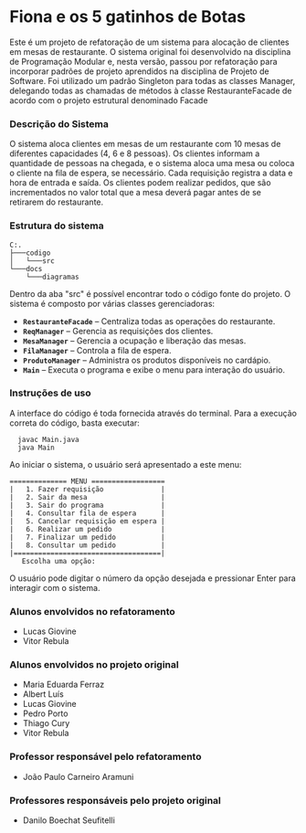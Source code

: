# Fiona e os 5 gatinhos de Botas

Este é um projeto de refatoração de um sistema para alocação de clientes em mesas de restaurante. O sistema original foi desenvolvido na disciplina de Programação Modular e, nesta versão, passou por refatoração para incorporar padrões de projeto aprendidos na disciplina de Projeto de Software. Foi utilizado um padrão Singleton para todas as classes Manager, delegando todas as chamadas de métodos à classe RestauranteFacade de acordo com o projeto estrutural denominado Facade

### Descrição do Sistema

O sistema aloca clientes em mesas de um restaurante com 10 mesas de diferentes capacidades (4, 6 e 8 pessoas). Os clientes informam a quantidade de pessoas na chegada, e o sistema aloca uma mesa ou coloca o cliente na fila de espera, se necessário. Cada requisição registra a data e hora de entrada e saída. Os clientes podem realizar pedidos, que são incrementados no valor total que a mesa deverá pagar antes de se retirarem do restaurante. 

### Estrutura do sistema

```
C:.
├───codigo
│   └───src
└───docs
    └───diagramas
```

Dentro da aba "src" é possível encontrar todo o código fonte do projeto. O sistema é composto por várias classes gerenciadoras:

- **`RestauranteFacade`** – Centraliza todas as operações do restaurante.  
- **`ReqManager`** – Gerencia as requisições dos clientes.  
- **`MesaManager`** – Gerencia a ocupação e liberação das mesas.  
- **`FilaManager`** – Controla a fila de espera.  
- **`ProdutoManager`** – Administra os produtos disponíveis no cardápio.  
- **`Main`** – Executa o programa e exibe o menu para interação do usuário.  


### Instruções de uso

A interface do código é toda fornecida através do terminal. Para a execução correta do código, basta executar:
```
  javac Main.java
  java Main
```

Ao iniciar o sistema, o usuário será apresentado a este menu:

```
============== MENU ==================
|   1. Fazer requisição              |
|   2. Sair da mesa                  |
|   3. Sair do programa              |
|   4. Consultar fila de espera      |
|   5. Cancelar requisição em espera |
|   6. Realizar um pedido            |
|   7. Finalizar um pedido           |
|   8. Consultar um pedido           |
|====================================|
   Escolha uma opção: 
```

O usuário pode digitar o número da opção desejada e pressionar Enter para interagir com o sistema.


### Alunos envolvidos no refatoramento

* Lucas Giovine
* Vitor Rebula

### Alunos envolvidos no projeto original

* Maria Eduarda Ferraz
* Albert Luís
* Lucas Giovine
* Pedro Porto
* Thiago Cury
* Vitor Rebula

### Professor responsável pelo refatoramento

* João Paulo Carneiro Aramuni

### Professores responsáveis pelo projeto original

* Danilo Boechat Seufitelli
